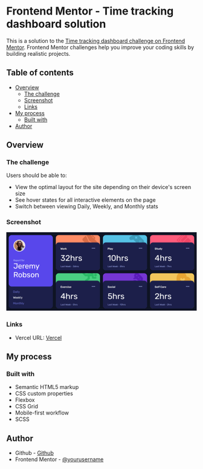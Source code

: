 # Frontend Mentor - Time tracking dashboard solution

This is a solution to the [Time tracking dashboard challenge on Frontend Mentor](https://www.frontendmentor.io/challenges/time-tracking-dashboard-UIQ7167Jw). Frontend Mentor challenges help you improve your coding skills by building realistic projects.

## Table of contents

- [Overview](#overview)
  - [The challenge](#the-challenge)
  - [Screenshot](#screenshot)
  - [Links](#links)
- [My process](#my-process)
  - [Built with](#built-with)
- [Author](#author)

## Overview

### The challenge

Users should be able to:

- View the optimal layout for the site depending on their device's screen size
- See hover states for all interactive elements on the page
- Switch between viewing Daily, Weekly, and Monthly stats

### Screenshot

![Screenshot](./screenshot.PNG)

### Links

- Vercel URL: [Vercel](https://time-tracker-amber.vercel.app/)

## My process

### Built with

- Semantic HTML5 markup
- CSS custom properties
- Flexbox
- CSS Grid
- Mobile-first workflow
- SCSS

## Author

- Github - [Github](https://github.com/rawsashimi1604)
- Frontend Mentor - [@yourusername](https://www.frontendmentor.io/profile/rawsashimi1604)
